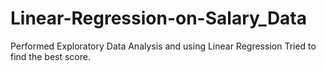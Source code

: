 # Linear-Regression-on-Salary_Data
Performed Exploratory Data Analysis and using Linear Regression Tried to find the best score.
